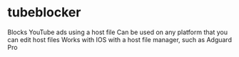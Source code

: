 # tubeblocker
 Blocks YouTube ads using a host file
 Can be used on any platform that you can edit host files
 Works with IOS with a host file manager, such as Adguard Pro
